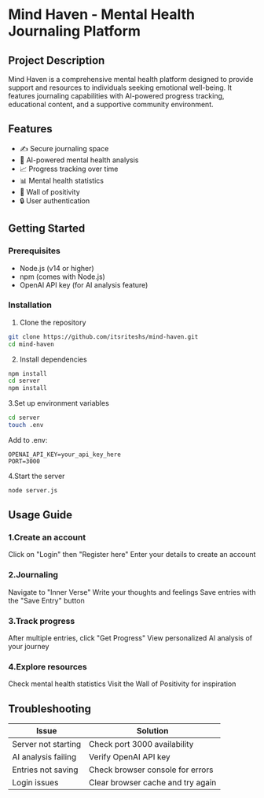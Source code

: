 # Mind Haven - Mental Health Journaling Platform


## Project Description
Mind Haven is a comprehensive mental health platform designed to provide support and resources to individuals seeking emotional well-being. It features journaling capabilities with AI-powered progress tracking, educational content, and a supportive community environment.

## Features

- ✍️ Secure journaling space
- 🧠 AI-powered mental health analysis
- 📈 Progress tracking over time
- 📊 Mental health statistics
- 🌟 Wall of positivity
- 🔒 User authentication



## Getting Started

### Prerequisites
- Node.js (v14 or higher)
- npm (comes with Node.js)
- OpenAI API key (for AI analysis feature)

### Installation

1. Clone the repository
```bash
git clone https://github.com/itsriteshs/mind-haven.git
cd mind-haven
```
2. Install dependencies
```bash
npm install
cd server
npm install
```
3.Set up environment variables
```bash
cd server
touch .env
```
Add to .env:
```env
OPENAI_API_KEY=your_api_key_here
PORT=3000
```
4.Start the server
```bash
node server.js
```
## Usage Guide

### 1.Create an account
Click on "Login" then "Register here"
Enter your details to create an account

### 2.Journaling
Navigate to "Inner Verse"
Write your thoughts and feelings
Save entries with the "Save Entry" button

### 3.Track progress
After multiple entries, click "Get Progress"
View personalized AI analysis of your journey

### 4.Explore resources
Check mental health statistics
Visit the Wall of Positivity for inspiration

## Troubleshooting

| Issue                  | Solution                          |
|------------------------|-----------------------------------|
| Server not starting    | Check port 3000 availability      |
| AI analysis failing    | Verify OpenAI API key             |
| Entries not saving     | Check browser console for errors  |
| Login issues           | Clear browser cache and try again |


